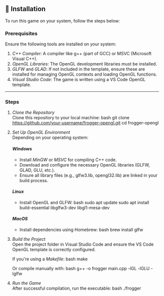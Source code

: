 
## 🚀 Installation

To run this game on your system, follow the steps below:

### Prerequisites

Ensure the following tools are installed on your system:

1. *C++ Compiler*: A compiler like g++ (part of GCC) or MSVC (Microsoft Visual C++).
2. *OpenGL Libraries*: The OpenGL development libraries must be installed.
3. *GLFW* and *GLAD*: If not included in the template, ensure these are installed for managing OpenGL contexts and loading OpenGL functions.
4. *Visual Studio Code*: The game is written using a VS Code OpenGL template.

---

### Steps

1. *Clone the Repository*  
   Clone this repository to your local machine:
   bash
   git clone https://github.com/your-username/frogger-opengl.git
   cd frogger-opengl
   

2. *Set Up OpenGL Environment*  
   Depending on your operating system:

   #### *Windows*
   - Install *MinGW* or *MSVC* for compiling C++ code.
   - Download and configure the necessary OpenGL libraries (GLFW, GLAD, GLU, etc.).
   - Ensure all library files (e.g., glfw3.lib, opengl32.lib) are linked in your build process.

   #### *Linux*
   - Install OpenGL and GLFW:
     bash
     sudo apt update
     sudo apt install build-essential libglfw3-dev libgl1-mesa-dev
     

   #### *MacOS*
   - Install dependencies using Homebrew:
     bash
     brew install glfw
     

3. *Build the Project*  
   Open the project folder in Visual Studio Code and ensure the VS Code OpenGL template is correctly configured.

   If you're using a *Makefile*:
   bash
   make
   

   Or compile manually with:
   bash
   g++ -o frogger main.cpp -lGL -lGLU -lglfw
   

4. *Run the Game*  
   After successful compilation, run the executable:
   bash
   ./frogger
   
